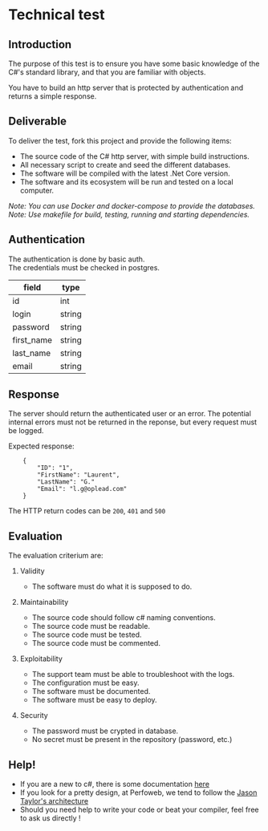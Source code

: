 # Technical test

## Introduction

The purpose of this test is to ensure you have some basic knowledge of the
C#'s standard library, and that you are familiar with objects.

You have to build an http server that is protected by authentication
and returns a simple response.

## Deliverable

To deliver the test, fork this project and provide the following items:

- The source code of the C# http server, with simple build instructions.
- All necessary script to create and seed the different databases.
- The software will be compiled with the latest .Net Core version.
- The software and its ecosystem will be run and tested on a local computer.

_Note: You can use Docker and docker-compose to provide the databases._  
_Note: Use makefile for build, testing, running and starting dependencies._

## Authentication

The authentication is done by basic auth.  
The credentials must be checked in postgres.

| field | type |
| --- | --- |
| id | int |
| login | string |
| password | string |
| first_name | string |
| last_name | string |
| email | string |

## Response

The server should return the authenticated user or an error.
The potential internal errors must not be returned in the reponse,
but every request must be logged.

Expected response:
```
    {
        "ID": "1",
        "FirstName": "Laurent",
        "LastName": "G."
        "Email": "l.g@oplead.com"
    }
```

The HTTP return codes can be `200`, `401` and `500`

## Evaluation

The evaluation criterium are:

1. Validity
    - The software must do what it is supposed to do.

2. Maintainability 
    - The source code should follow c# naming conventions.
    - The source code must be readable.
    - The source code must be tested.
    - The source code must be commented.
 
3. Exploitability
    - The support team must be able to troubleshoot with the logs.
    - The configuration must be easy.
    - The software must be documented.
    - The software must be easy to deploy.

4. Security
    - The password must be crypted in database.
    - No secret must be present in the repository (password, etc.)

## Help!

- If you are a new to c#, there is some documentation
[here](https://docs.microsoft.com/en-us/dotnet/csharp/)
- If you look for a pretty design, at Perfoweb, we tend to follow the
[Jason Taylor's architecture](https://jasontaylor.dev/clean-architecture-getting-started/)
- Should you need help to write your code or beat your compiler, feel free to
ask us directly !